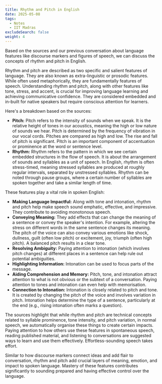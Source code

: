 ```yaml
---
title: Rhythm and Pitch in English
date: 2025-05-08
tags:
  - Notes 
  - IIT Madras
excludeSearch: false
weight: 4
---
```


Based on the sources and our previous conversation about language features like discourse markers and figures of speech, we can discuss the concepts of rhythm and pitch in English.

Rhythm and pitch are described as two specific and salient features of language. They are also known as extra-linguistic or prosodic features. While often used metaphorically, they are fundamentally features of speech. Understanding rhythm and pitch, along with other features like tone, stress, and accent, is crucial for improving language learning and achieving communicative confidence. They are considered embedded and in-built for native speakers but require conscious attention for learners.

Here's a breakdown based on the sources:

*   **Pitch:** Pitch refers to the intensity of sounds when we speak. It is the relative height of tones in our acoustics, meaning the high or low nature of sounds we hear. Pitch is determined by the frequency of vibration in our vocal cords. Pitches are compared as high and low. The rise and fall of pitch is significant. Pitch is an important component of accentuation or prominence at the word or sentence level.
*   **Rhythm:** Rhythm refers to the pattern in which we see certain embedded structures in the flow of speech. It is about the arrangement of sounds and syllables as a unit of speech. In English, rhythm is often stress-timed, meaning stressed syllables are produced at roughly regular intervals, separated by unstressed syllables. Rhythm can be noted through pause groups, where a certain number of syllables are spoken together and take a similar length of time.

These features play a vital role in spoken English:

*   **Making Language Impactful:** Along with tone and intonation, rhythm and pitch help make speech sound emphatic, effective, and impressive. They contribute to avoiding monotonous speech.
*   **Conveying Meaning:** They add effects that can change the meaning of a sentence or convey the speaker's intention. For example, altering the stress on different words in the same sentence changes its meaning. The pitch of the voice can also convey various emotions like shock, dullness, guilt (often low pitch) or excitement, joy, triumph (often high pitch). A balanced pitch results in a clear tone.
*   **Resolving Ambiguity:** Paying attention to intonation (which involves pitch changes) at different places in a sentence can help rule out potential ambiguities.
*   **Highlighting Information:** Intonation can be used to focus parts of the message.
*   **Aiding Comprehension and Memory:** Pitch, tone, and intonation attract attention to what is not obvious or the subtext of a conversation. Paying attention to tones and intonation can even help with memorisation.
*   **Connection to Intonation:** Intonation is closely related to pitch and tone. It is created by changing the pitch of the voice and involves variation in pitch. Intonation helps determine the type of a sentence, particularly at the end (e.g., rising intonation often marks a question).

The sources highlight that while rhythm and pitch are technical concepts related to syllable prominence, tone intensity, and pitch variation, in normal speech, we automatically organise these things to create certain impacts. Paying attention to how others use these features in spontaneous speech, reading published material, and listening to conversations are suggested ways to learn and use them effectively. Effortless-sounding speech takes effort.

Similar to how discourse markers connect ideas and add flair to conversation, rhythm and pitch add crucial layers of meaning, emotion, and impact to spoken language. Mastery of these features contributes significantly to sounding prepared and having effective control over the language.